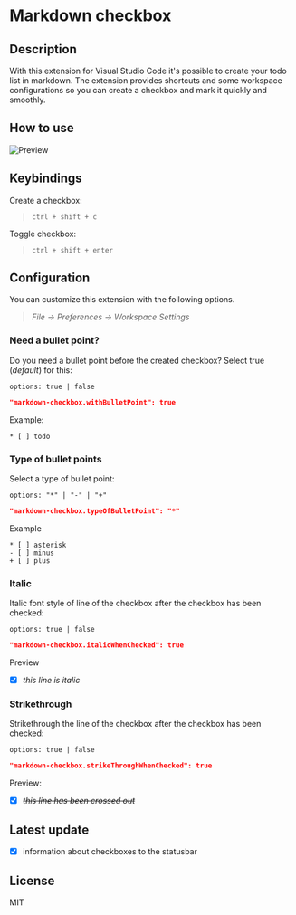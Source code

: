 # Markdown checkbox
## Description
With this extension for Visual Studio Code it's possible to create your todo list in markdown. The extension provides shortcuts and some workspace configurations so you can create a checkbox and mark it quickly and smoothly.  

## How to use

![Preview](https://raw.githubusercontent.com/PKief/vscode-extension-markdown-checkbox/master/images/preview.gif)

## Keybindings
Create a checkbox:

> `ctrl + shift + c`

Toggle checkbox:

> `ctrl + shift + enter`


## Configuration
You can customize this extension with the following options.

> *File -> Preferences -> Workspace Settings*


### Need a bullet point?
Do you need a bullet point before the created checkbox? Select true (*default*) for this:

    options: true | false

```json
"markdown-checkbox.withBulletPoint": true
```
Example:
```
* [ ] todo
```

### Type of bullet points
Select a type of bullet point:

    options: "*" | "-" | "+"
  
```json
"markdown-checkbox.typeOfBulletPoint": "*"
```

Example
```
* [ ] asterisk
- [ ] minus
+ [ ] plus
```

### Italic
Italic font style of line of the checkbox after the checkbox has been checked:

    options: true | false
  
```json
"markdown-checkbox.italicWhenChecked": true
```
Preview
* [X] *this line is italic*

### Strikethrough
Strikethrough the line of the checkbox after the checkbox has been checked:

    options: true | false
  
```json
"markdown-checkbox.strikeThroughWhenChecked": true
```
Preview:
* [X] ~~*this line has been crossed out*~~

## Latest update

* [X] information about checkboxes to the statusbar

## License
MIT